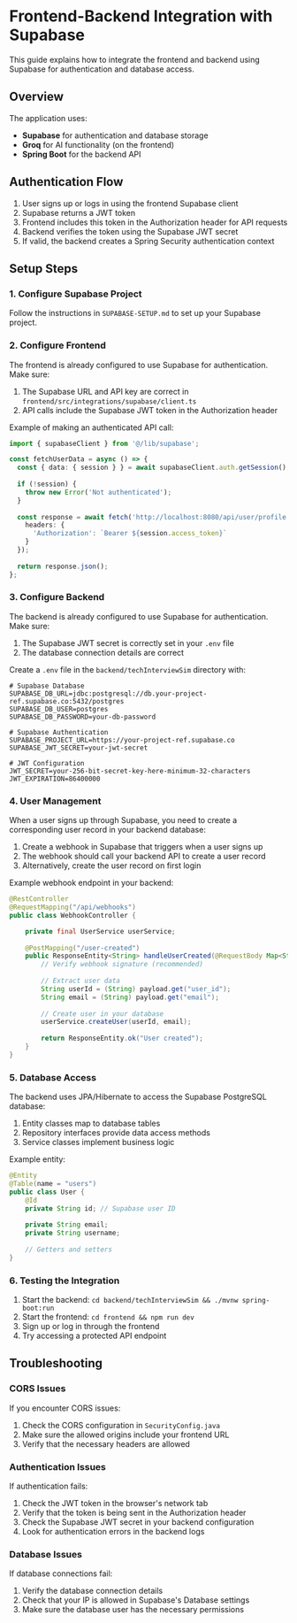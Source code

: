 # Frontend-Backend Integration with Supabase

This guide explains how to integrate the frontend and backend using Supabase for authentication and database access.

## Overview

The application uses:
- **Supabase** for authentication and database storage
- **Groq** for AI functionality (on the frontend)
- **Spring Boot** for the backend API

## Authentication Flow

1. User signs up or logs in using the frontend Supabase client
2. Supabase returns a JWT token
3. Frontend includes this token in the Authorization header for API requests
4. Backend verifies the token using the Supabase JWT secret
5. If valid, the backend creates a Spring Security authentication context

## Setup Steps

### 1. Configure Supabase Project

Follow the instructions in `SUPABASE-SETUP.md` to set up your Supabase project.

### 2. Configure Frontend

The frontend is already configured to use Supabase for authentication. Make sure:

1. The Supabase URL and API key are correct in `frontend/src/integrations/supabase/client.ts`
2. API calls include the Supabase JWT token in the Authorization header

Example of making an authenticated API call:

```typescript
import { supabaseClient } from '@/lib/supabase';

const fetchUserData = async () => {
  const { data: { session } } = await supabaseClient.auth.getSession();
  
  if (!session) {
    throw new Error('Not authenticated');
  }
  
  const response = await fetch('http://localhost:8080/api/user/profile', {
    headers: {
      'Authorization': `Bearer ${session.access_token}`
    }
  });
  
  return response.json();
};
```

### 3. Configure Backend

The backend is already configured to use Supabase for authentication. Make sure:

1. The Supabase JWT secret is correctly set in your `.env` file
2. The database connection details are correct

Create a `.env` file in the `backend/techInterviewSim` directory with:

```
# Supabase Database
SUPABASE_DB_URL=jdbc:postgresql://db.your-project-ref.supabase.co:5432/postgres
SUPABASE_DB_USER=postgres
SUPABASE_DB_PASSWORD=your-db-password

# Supabase Authentication
SUPABASE_PROJECT_URL=https://your-project-ref.supabase.co
SUPABASE_JWT_SECRET=your-jwt-secret

# JWT Configuration
JWT_SECRET=your-256-bit-secret-key-here-minimum-32-characters
JWT_EXPIRATION=86400000
```

### 4. User Management

When a user signs up through Supabase, you need to create a corresponding user record in your backend database:

1. Create a webhook in Supabase that triggers when a user signs up
2. The webhook should call your backend API to create a user record
3. Alternatively, create the user record on first login

Example webhook endpoint in your backend:

```java
@RestController
@RequestMapping("/api/webhooks")
public class WebhookController {

    private final UserService userService;
    
    @PostMapping("/user-created")
    public ResponseEntity<String> handleUserCreated(@RequestBody Map<String, Object> payload) {
        // Verify webhook signature (recommended)
        
        // Extract user data
        String userId = (String) payload.get("user_id");
        String email = (String) payload.get("email");
        
        // Create user in your database
        userService.createUser(userId, email);
        
        return ResponseEntity.ok("User created");
    }
}
```

### 5. Database Access

The backend uses JPA/Hibernate to access the Supabase PostgreSQL database:

1. Entity classes map to database tables
2. Repository interfaces provide data access methods
3. Service classes implement business logic

Example entity:

```java
@Entity
@Table(name = "users")
public class User {
    @Id
    private String id; // Supabase user ID
    
    private String email;
    private String username;
    
    // Getters and setters
}
```

### 6. Testing the Integration

1. Start the backend: `cd backend/techInterviewSim && ./mvnw spring-boot:run`
2. Start the frontend: `cd frontend && npm run dev`
3. Sign up or log in through the frontend
4. Try accessing a protected API endpoint

## Troubleshooting

### CORS Issues

If you encounter CORS issues:

1. Check the CORS configuration in `SecurityConfig.java`
2. Make sure the allowed origins include your frontend URL
3. Verify that the necessary headers are allowed

### Authentication Issues

If authentication fails:

1. Check the JWT token in the browser's network tab
2. Verify that the token is being sent in the Authorization header
3. Check the Supabase JWT secret in your backend configuration
4. Look for authentication errors in the backend logs

### Database Issues

If database connections fail:

1. Verify the database connection details
2. Check that your IP is allowed in Supabase's Database settings
3. Make sure the database user has the necessary permissions
